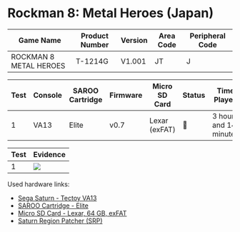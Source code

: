 # Rockman 8: Metal Heroes (Japan)

| Game Name              | Product Number | Version | Area Code | Peripheral Code |
| ---------------------- | -------------- | ------- | --------- | --------------- |
| ROCKMAN 8 METAL HEROES | T-1214G        | V1.001  | JT        | J               |

| Test | Console | SAROO Cartridge | Firmware | Micro SD Card | Status | Time Played            |
| ---- | ------- | --------------- | -------- | ------------- | ------ | ---------------------- |
| 1    | VA13    | Elite           | v0.7     | Lexar (exFAT) | :100:  | 3 hours and 14 minutes |

| Test | Evidence                                                                                         |
| ---- | ------------------------------------------------------------------------------------------------ |
| 1    | [![](https://img.youtube.com/vi/fsQ4YWIHRII/0.jpg)](https://www.youtube.com/watch?v=fsQ4YWIHRII) |

Used hardware links:

- [Sega Saturn - Tectoy VA13](../../../../Info/Consoles/VA13/README.md)
- [SAROO Cartridge - Elite](../../../../Info/Cartridges/GuangzhouSanStarOnlineShop/1.6/README.md)
- [Micro SD Card - Lexar, 64 GB, exFAT](../../../../Info/SdCards/Lexar/64GB/exfat/README.md)
- [Saturn Region Patcher (SRP)](https://segaxtreme.net/resources/saturn-region-patcher.81/download)

